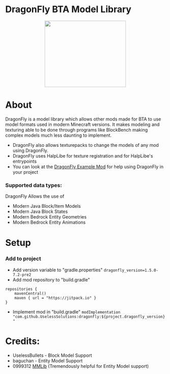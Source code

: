 # DragonFly BTA Model Library
<p align="center">
  <img width="256" height="209" src="https://github.com/UselessBullets/DragonFly/assets/80850784/646a4d77-06c1-40cb-a070-c86dcfda55c1">
</p>

# About
DragonFly is a model library which allows other mods made for BTA to use model formats used in modern Minecraft versions. It makes modeling and texturing able to be done through programs like BlockBench making complex models much less daunting to implement.

- DragonFly also allows texturepacks to change the models of any mod using DragonFly.
- DragonFly uses HalpLibe for texture registration and for HalpLibe's entrypoints
- You can look at the [DragonFly Example Mod](https://github.com/UselessSolutions/DragonFlyExample) for help using DragonFly in your project

### Supported data types:
DragonFly Allows the use of
- Modern Java Block/Item Models
- Modern Java Block States
- Modern Bedrock Entity Geometries
- Modern Bedrock Entity Animations

# Setup
### Add to project
- Add version variable to "gradle.properties" `dragonfly_version=1.5.0-7.2-pre2`
- Add mod repository to "build.gradle"
```
repositories {
	mavenCentral()
	maven { url = "https://jitpack.io" }
}
```
- Implement mod in "build.gradle" `modImplementation "com.github.UselessSolutions:dragonfly:${project.dragonfly_version}"`

# Credits:
- UselessBullets - Block Model Support
- baguchan - Entity Model Support
- 0999312 [MMLib](https://github.com/0999312/MMLib/tree/3e87210c9305a5724e06c492be503533a1ebcd59) (Tremendously helpful for Entity Model support)
